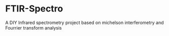 # FTIR-Spectro
A DIY Infrared spectrometry project based on michelson interferometry and Fourrier transform analysis
